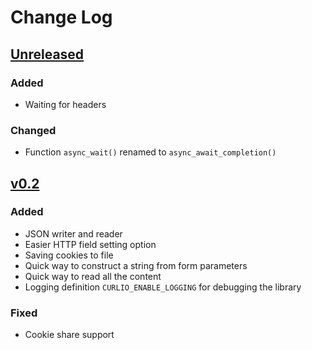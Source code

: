 # Change Log

## [Unreleased]
### Added
- Waiting for headers

### Changed
- Function `async_wait()` renamed to `async_await_completion()`

## [v0.2]
### Added
- JSON writer and reader
- Easier HTTP field setting option
- Saving cookies to file
- Quick way to construct a string from form parameters
- Quick way to read all the content
- Logging definition `CURLIO_ENABLE_LOGGING` for debugging the library

### Fixed
- Cookie share support

[Unreleased]: https://github.com/terrakuh/curlio/compare/v0.2..dev
[v0.2]: https://github.com/terrakuh/curlio/compare/v0.1..v0.2
